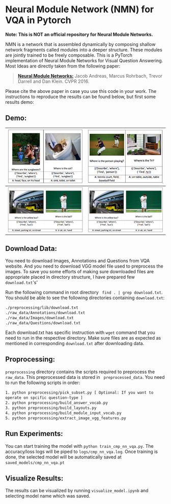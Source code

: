 Neural Module Network (NMN) for VQA in Pytorch
===================

**Note: This is NOT an official repository for Neural Module Networks.**

NMN is a network that is assembled dynamically by composing shallow network fragments called modules into a deeper structure. These modules are jointly trained to be freely composable. This is a PyTorch implementation of Neural Module Networks for Visual Question Answering. Most Ideas are directly taken from the following paper:


> **[Neural Module Networks:](http://arxiv.org/abs/1511.02799)** Jacob Andreas, Marcus Rohrbach, Trevor Darrell and Dan Klein. CVPR 2016.

Please cite the above paper in case you use this code in your work. The instructions to reproduce the results can be found below, but first some results demo:

Demo:
-----

![Demo1](README-Images/demo1.png?raw=true)  | ![Demo2](README-Images/demo2.png?raw=true)
:------------------------------------------:|:-----------------------------------------:
![Demo3](README-Images/demo3.png?raw=true)  | ![Demo4](README-Images/demo3.png?raw=true)



Download Data:
--------------

You need to download Images, Annotations and Questions from VQA website. And you need to download VGG model file used to preprocess the images. To save you some efforts of making sure downloaded files are appropriate placed in directory structure, I have prepared few ```download.txt```'s'

Run the following command in root directory ``` find . | grep download.txt```. You should be able to see the following directories containing ```download.txt```:

```
./preprocessing/lib/download.txt
./raw_data/Annotations/download.txt
./raw_data/Images/download.txt
./raw_data/Questions/download.txt
```

Each download.txt has specific instruction with ```wget``` command that you need to run in the respective directory. Make sure files are as expected as mentioned in corresponding ```download.txt``` after downloading data.


Proprocessing:
-------------

```preprocessing``` directory contains the scripts required to preprocess the ```raw_data```. This preprocessed data is stored in ``` preprocessed_data```. You need to run the following scripts in order:

```
1. python preprocessing/pick_subset.py [ Optional: If you want to operate on spcific question-type ]
2. python preprocessing/build_answer_vocab.py
3. python preprocessing/build_layouts.py 
4. python preprocessing/build_module_input_vocab.py
5. python preprocessing/extract_image_vgg_features.py
```


Run Experiments:
---------------

You can start training the model with ```python train_cmp_nn_vqa.py```. 
The accuracy/loss logs will be piped to ```logs/cmp_nn_vqa.log```. 
Once training is done, the selected model will be automatically saved at ```saved_models/cmp_nn_vqa.pt```


Visualize Results:
------------------

The results can be visualized by running ```visualize_model.ipynb``` and selecting model name which was saved.








